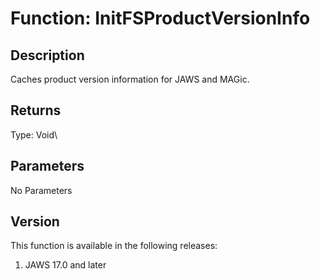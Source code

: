 # Function: InitFSProductVersionInfo

## Description

Caches product version information for JAWS and MAGic.

## Returns

Type: Void\

## Parameters

No Parameters

## Version

This function is available in the following releases:

1.  JAWS 17.0 and later
